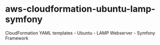# aws-cloudformation-ubuntu-lamp-symfony
CloudFormation YAML templates - Ubuntu - LAMP Webserver - Symfony Framework
